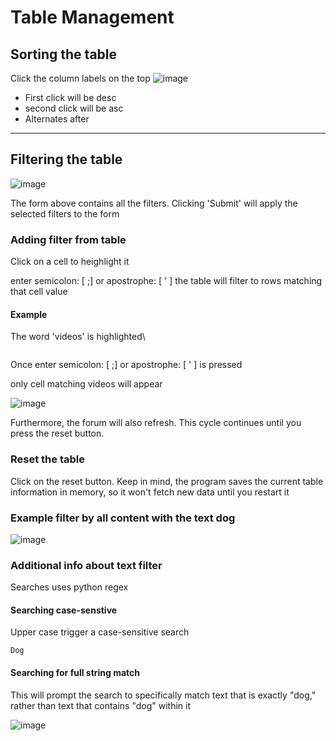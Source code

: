 # Table Management

## Sorting the table

Click the column labels on the top ![image](https://github.com/datawhores/OF-Scraper/assets/67020411/14ca5b89-c9c1-44bc-936e-db4683f81823)

* First click will be desc
* second click will be asc
* Alternates after



***

## Filtering the table

![image](https://github.com/datawhores/OF-Scraper/assets/67020411/7aba01b5-e768-43aa-ba98-6d85aca4e37e)

The form above contains all the filters. Clicking 'Submit' will apply the selected filters to the form

### Adding filter from table

Click on a cell to heighlight it

enter semicolon: \[ ;] or  apostrophe: \[ ' ]  the table will filter to rows matching that cell value



#### Example

The word 'videos' is highlighted\


<figure><img src="../.gitbook/assets/img1.png" alt=""><figcaption></figcaption></figure>

Once enter semicolon: \[ ;] or  apostrophe: \[ ' ]   is pressed

only cell matching videos will appear

![image](https://github.com/datawhores/OF-Scraper/assets/67020411/11911f08-2e0c-4759-b033-1fcaf40a5e6f)

Furthermore, the forum will also refresh. This cycle continues until you press the reset button.

###

### Reset the table

Click on the reset button. Keep in mind, the program saves the current table information in memory, so it won't fetch new data until you restart it

###

### Example filter by all content with the text dog

![image](https://github.com/datawhores/OF-Scraper/assets/67020411/6f03fbe1-2ad9-4296-9b95-7a4cad874e36)

###

### Additional info about text filter

Searches uses python regex

#### Searching case-senstive

Upper case trigger a case-sensitive search

```
Dog
```

#### Searching for full string match

This will prompt the search to specifically match text that is exactly "dog," rather than text that contains "dog" within it

![image](https://github.com/datawhores/OF-Scraper/assets/67020411/010b2d9a-a841-4b96-85c2-220a1fbecafc)
